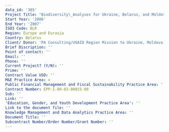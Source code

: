 ```yaml
---
data_id: '385'
Project Title: "Biodiversity\_Analyses for Ukraine, Belarus, and Moldova"
Start Year: '2006'
End Year: '2007'
ISO3 Code: BLR
Region: Europe and Eurasia
Country: Belarus
Client/ Donor: 'PA Consulting/USAID Region Mission to Ukraine, Moldova,and Belarus'
Brief Discription: ''
Point of contact: ''
Email: ''
Phone: ''
Current Project? (Y/N): ''
Prime: ''
Contract Value USD: ''
M&E Practice Area: x
Public Financial Management and Fiscal Sustainability Practice Area: ''
Contract Number: EPP-I-00-03-00015-00
Sub: ''
Link: ''
'Education, Gender, and Youth Development Practice Area': ''
Link to the document file: ''
Knowledge Management and Data Analytics Practice Area: ''
Document Title: ''
Subcontract Number/Order Number/Grant Number: ''
---
```

